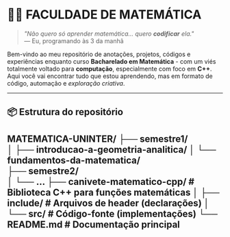 # 🧨🧠 FACULDADE DE MATEMÁTICA  

> *"Não quero só aprender matemática... quero **codificar** ela."*  
> — Eu, programando às 3 da manhã  

Bem-vindo ao meu repositório de anotações, projetos, códigos e experiências enquanto curso **Bacharelado em Matemática** - com um viés totalmente voltado para **computação**, especialmente com foco em **C++**. Aqui você vai encontrar tudo que estou aprendendo, mas em formato de código, automação e *exploração criativa*. 

---
## 📦 Estrutura do repositório
MATEMATICA-UNINTER/
├── semestre1/                      
│   ├── introducao-a-geometria-analitica/
│   └── fundamentos-da-matematica/         
├── semestre2/                       
│   └── ...
├── canivete-matematico-cpp/         # Biblioteca C++ para funções matemáticas
│   ├── include/                     # Arquivos de header (declarações)
│   └── src/                         # Código-fonte (implementações)
└── README.md                        # Documentação principal
---
